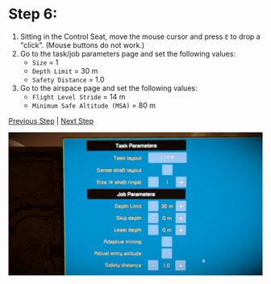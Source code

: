 # Step 6:

1. Sitting in the Control Seat, move the mouse cursor and press `E` to drop a "click". (Mouse buttons do not work.)
2. Go to the task/job parameters page and set the following values:
	- `Size` = 1
	- `Depth Limit` = 30 m
	- `Safety Distance` = 1.0
3. Go to the airspace page and set the following values:
	- `Flight Level Stride` = 14 m
	- `Minimum Safe Altitude (MSA)` = 80 m

[Previous Step](step5.md) | [Next Step](step7.md)

![step 6](Step_6.jpg)